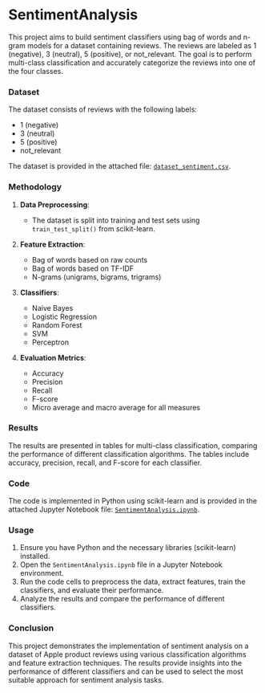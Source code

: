 # SentimentAnalysis

This project aims to build sentiment classifiers using bag of words and n-gram models for a dataset containing reviews. The reviews are labeled as 1 (negative), 3 (neutral), 5 (positive), or not_relevant. The goal is to perform multi-class classification and accurately categorize the reviews into one of the four classes.

### Dataset

The dataset consists of reviews with the following labels:
- 1 (negative)
- 3 (neutral) 
- 5 (positive)
- not_relevant

The dataset is provided in the attached file: [`dataset_sentiment.csv`](https://ppl-ai-file-upload.s3.amazonaws.com/web/direct-files/23568731/ab9b56c6-5915-45a2-a8a8-8b4216a7018d/dataset_sentiment.csv).

### Methodology

1. **Data Preprocessing**:
   - The dataset is split into training and test sets using `train_test_split()` from scikit-learn.

2. **Feature Extraction**:
   - Bag of words based on raw counts
   - Bag of words based on TF-IDF
   - N-grams (unigrams, bigrams, trigrams)

3. **Classifiers**:
   - Naive Bayes
   - Logistic Regression
   - Random Forest
   - SVM
   - Perceptron

4. **Evaluation Metrics**:
   - Accuracy
   - Precision
   - Recall
   - F-score
   - Micro average and macro average for all measures

### Results

The results are presented in tables for multi-class classification, comparing the performance of different classification algorithms. The tables include accuracy, precision, recall, and F-score for each classifier.

### Code

The code is implemented in Python using scikit-learn and is provided in the attached Jupyter Notebook file: [`SentimentAnalysis.ipynb`](https://ppl-ai-file-upload.s3.amazonaws.com/web/direct-files/23568731/0714e5e0-8f60-4d7c-9187-c2b4d0c3b1ef/SentimentAnalysis.ipynb).

### Usage

1. Ensure you have Python and the necessary libraries (scikit-learn) installed.
2. Open the `SentimentAnalysis.ipynb` file in a Jupyter Notebook environment.
3. Run the code cells to preprocess the data, extract features, train the classifiers, and evaluate their performance.
4. Analyze the results and compare the performance of different classifiers.

### Conclusion

This project demonstrates the implementation of sentiment analysis on a dataset of Apple product reviews using various classification algorithms and feature extraction techniques. The results provide insights into the performance of different classifiers and can be used to select the most suitable approach for sentiment analysis tasks.
